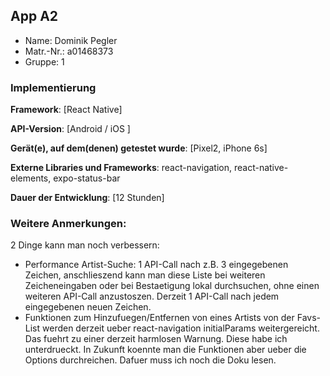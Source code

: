 ## App A2

* Name:	Dominik Pegler
* Matr.-Nr.:	a01468373
* Gruppe:	1


### Implementierung

**Framework**:	[React Native]

**API-Version**:	[Android / iOS ]

**Gerät(e), auf dem(denen) getestet wurde**:
[Pixel2, iPhone 6s]

**Externe Libraries und Frameworks**:
react-navigation, react-native-elements, expo-status-bar

**Dauer der Entwicklung**:
[12 Stunden]

### Weitere Anmerkungen:
2 Dinge kann man noch verbessern:
- Performance Artist-Suche: 1 API-Call nach z.B. 3 eingegebenen Zeichen, anschlieszend kann man diese Liste bei weiteren Zeicheneingaben oder bei Bestaetigung lokal durchsuchen, ohne einen weiteren API-Call anzustoszen. Derzeit 1 API-Call nach jedem eingegebenen neuen Zeichen.
- Funktionen zum Hinzufuegen/Entfernen von eines Artists von der Favs-List werden derzeit ueber react-navigation initialParams weitergereicht. Das fuehrt zu einer derzeit harmlosen Warnung. Diese habe ich unterdrueckt. In Zukunft koennte man die Funktionen aber ueber die Options durchreichen. Dafuer muss ich noch die Doku lesen.
